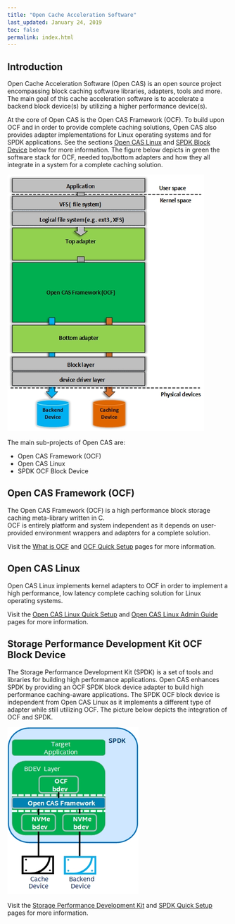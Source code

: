 ```yaml
---
title: "Open Cache Acceleration Software"
last_updated: January 24, 2019
toc: false
permalink: index.html
---
```


## Introduction
Open Cache Acceleration Software (Open CAS) is an open source project encompassing block caching software libraries, adapters, tools and more.  The main goal of this cache acceleration software is to accelerate a backend block device(s) by utilizing a higher performance device(s).  

At the core of Open CAS is the Open CAS Framework (OCF). To build upon OCF and in order to provide complete caching solutions, Open CAS also provides adapter implementations for Linux operating systems and for SPDK applications.  See the sections [Open CAS Linux](/index.html#open-cas-linux) and [SPDK Block Device](/index.html#storage-performance-development-kit-ocf-block-device) below for more information.
The figure below depicts in green the software stack for OCF, needed top/bottom adapters and how they all integrate in a system for a complete caching solution.  

![alt text](images/ocf_software_stack_layers.jpg "OCF Software Stack")

The main sub-projects of Open CAS are:
- Open CAS Framework (OCF)
- Open CAS Linux
- SPDK OCF Block Device

## Open CAS Framework (OCF)
The Open CAS Framework (OCF) is a high performance block storage caching meta-library written in C.  
OCF is entirely platform and system independent as it depends on user-provided environment wrappers and adapters for a complete solution.

Visit the [What is OCF](ocf_intro.html) and [OCF Quick Setup](getting_started_ocf.html) pages for more information.

## Open CAS Linux
Open CAS Linux implements kernel adapters to OCF in order to implement a high performance, low latency complete caching solution for Linux operating systems.  

Visit the [Open CAS Linux Quick Setup](getting_started_open_cas_linux.html) and [Open CAS Linux Admin Guide](guide_introduction.html) pages for more information.

## Storage Performance Development Kit OCF Block Device
The Storage Performance Development Kit (SPDK) is a set of tools and libraries for building high performance applications.
Open CAS enhances SPDK by providing an OCF SPDK block device adapter to build high performance caching-aware applications.
The SPDK OCF block device is independent from Open CAS Linux as it implements a different type of adapter while still utilizing OCF.
The picture below depicts the integration of OCF and SPDK.  

![alt text](images/spdk_software_stack_layers.jpg "OCF and SPDK Software Stack")  

Visit the [Storage Performance Development Kit](https://spdk.io/) and [SPDK Quick Setup](getting_started_spdk.html) pages for more information.
